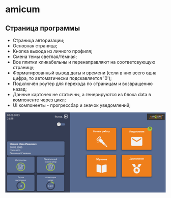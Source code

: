 # amicum

## Страница программы

- Страница авторизации;
- Основная страница;
- Кнопка выхода из личного профиля;
- Смена темы светлая/тёмная;
- Все плитки кликабельны и перенаправляют на соответсвующую страницу;
- Форматированный вывод даты и времени (если в них всего одна цифра, то автоматически подскавляется '0');
- Подключён роутер для перехода по страницам и возвращению назад;
- Данные карточек не статичны, а генерируются из блока data в компоненте через цикл;
- UI компоненты - прогрессбар и значок уведомлений;

![Вид:](./final.png)
